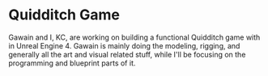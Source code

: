 # Quidditch Game
Gawain and I, KC, are working on building a functional Quidditch game with in Unreal Engine 4. Gawain is mainly doing the modeling, rigging, and generally all the art and visual related stuff, while I'll be focusing on the programming and blueprint parts of it.
